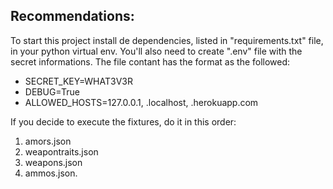 ## Recommendations:
To start this project install de dependencies, listed in "requirements.txt" file, in your python virtual env.
You'll also need to create  ".env" file with the secret informations. The file contant has the format as the followed:
 
 * SECRET_KEY=WHAT3V3R
 * DEBUG=True
 * ALLOWED_HOSTS=127.0.0.1, .localhost, .herokuapp.com
 
If you decide to execute the fixtures, do it in this order:
1. amors.json
2. weapontraits.json
3. weapons.json 
4. ammos.json.
